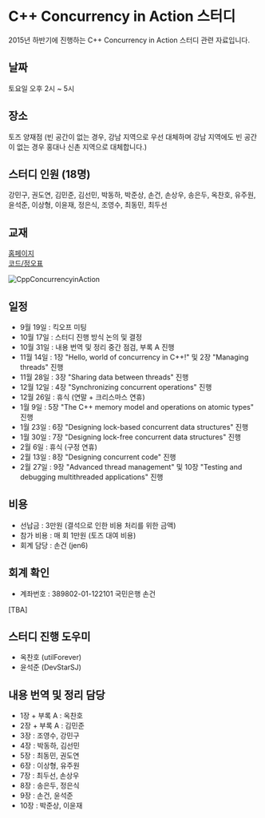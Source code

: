# C++ Concurrency in Action 스터디

2015년 하반기에 진행하는 C++ Concurrency in Action 스터디 관련 자료입니다.

## 날짜

토요일 오후 2시 ~ 5시

## 장소

토즈 양재점 (빈 공간이 없는 경우, 강남 지역으로 우선 대체하며 강남 지역에도 빈 공간이 없는 경우 홍대나 신촌 지역으로 대체합니다.)

## 스터디 인원 (18명)

강민구, 권도연, 김민준, 김선민, 박동하, 박준상, 손건, 손상우, 송은두, 옥찬호, 유주원, 윤석준, 이상형, 이윤재, 정은식, 조영수, 최동민, 최두선   

## 교재

[홈페이지](http://www.cplusplusconcurrencyinaction.com/)  
[코드/정오표](https://www.manning.com/books/c-plus-plus-concurrency-in-action)  

![CppConcurrencyinAction](https://github.com/CppKorea/CppConcurrencyInAction/blob/master/image/CppConcurrencyinAction.jpg)

## 일정

- 9월 19일 : 킥오프 미팅
- 10월 17일 : 스터디 진행 방식 논의 및 결정
- 10월 31일 : 내용 번역 및 정리 중간 점검, 부록 A 진행
- 11월 14일 : 1장 "Hello, world of concurrency in C++!" 및 2장 "Managing threads" 진행
- 11월 28일 : 3장 "Sharing data between threads" 진행
- 12월 12일 : 4장 "Synchronizing concurrent operations" 진행
- 12월 26일 : 휴식 (연말 + 크리스마스 연휴)
- 1월 9일 : 5장 "The C++ memory model and operations on atomic types" 진행
- 1월 23일 : 6장 "Designing lock-based concurrent data structures" 진행
- 1월 30일 : 7장 "Designing lock-free concurrent data structures" 진행
- 2월 6일 : 휴식 (구정 연휴)
- 2월 13일 : 8장 "Designing concurrent code" 진행
- 2월 27일 : 9장 "Advanced thread management" 및 10장 "Testing and debugging multithreaded applications" 진행

## 비용

- 선납금 : 3만원 (결석으로 인한 비용 처리를 위한 금액)
- 참가 비용 : 매 회 1만원 (토즈 대여 비용)
- 회계 담당 : 손건 (jen6)

## 회계 확인

- 계좌번호 : 389802-01-122101 국민은행 손건

[TBA]

## 스터디 진행 도우미

- 옥찬호 (utilForever)
- 윤석준 (DevStarSJ)

## 내용 번역 및 정리 담당

- 1장 + 부록 A : 옥찬호
- 2장 + 부록 A : 김민준
- 3장 : 조영수, 강민구
- 4장 : 박동하, 김선민
- 5장 : 최동민, 권도연
- 6장 : 이상형, 유주원
- 7장 : 최두선, 손상우
- 8장 : 송은두, 정은식
- 9장 : 손건, 윤석준
- 10장 : 박준상, 이윤재
